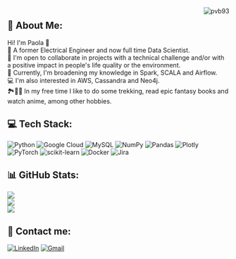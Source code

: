 <img align ="right" src="https://komarev.com/ghpvc/?username=pvb93&label=Profile%20Views&color=5fbfbf&style=plastic" alt="pvb93">

## 💫 About Me:
Hi! I'm Paola 👋<br>📜 A former Electrical Engineer and now full time Data Scientist.<br>🌱 I'm open to collaborate in projects with a technical challenge and/or with a positive impact in people's life quality or the environment.<br>🔦 Currently, I'm broadening my knowledge in Spark, SCALA and Airflow.<br>💻 I'm also interested in AWS, Cassandra and Neo4j.<br>🏞️📖🍙 In my free time I like to do some trekking, read epic fantasy books and watch anime, among other hobbies.

## 💻 Tech Stack:
![Python](https://img.shields.io/badge/python-3670A0?style=flat-square&logo=python&logoColor=ffdd54) ![Google Cloud](https://img.shields.io/badge/Google%20Cloud-%234285F4.svg?style=flat-square&logo=google-cloud&logoColor=white) ![MySQL](https://img.shields.io/badge/mysql-%2300f.svg?style=flat-square&logo=mysql&logoColor=white) ![NumPy](https://img.shields.io/badge/numpy-%23013243.svg?style=flat-square&logo=numpy&logoColor=white) ![Pandas](https://img.shields.io/badge/pandas-%23150458.svg?style=flat-square&logo=pandas&logoColor=white) ![Plotly](https://img.shields.io/badge/Plotly-%233F4F75.svg?style=flat-square&logo=plotly&logoColor=white) ![PyTorch](https://img.shields.io/badge/PyTorch-%23EE4C2C.svg?style=flat-square&logo=PyTorch&logoColor=white) ![scikit-learn](https://img.shields.io/badge/scikit--learn-%23F7931E.svg?style=flat-square&logo=scikit-learn&logoColor=white) ![Docker](https://img.shields.io/badge/docker-%230db7ed.svg?style=flat-square&logo=docker&logoColor=white) ![Jira](https://img.shields.io/badge/jira-%230A0FFF.svg?style=flat-square&logo=jira&logoColor=white)

## 📊 GitHub Stats:
![](https://github-readme-stats.vercel.app/api?username=pvb93&theme=prussian&hide_border=false&include_all_commits=false&count_private=false)<br/>
![](https://github-readme-streak-stats.herokuapp.com/?user=pvb93&theme=prussian&hide_border=false)<br/>
![](https://github-readme-stats.vercel.app/api/top-langs/?username=pvb93&theme=prussian&hide_border=false&include_all_commits=false&count_private=false&layout=compact)

## 💬 Contact me:
[![LinkedIn](https://img.shields.io/badge/LinkedIn-%230077B5.svg?logo=linkedin&logoColor=white)](https://linkedin.com/in/pvbarrera93)
[![Gmail](https://img.shields.io/badge/Gmail-D14836?logo=gmail&logoColor=white)](mailto:pvbarrera93@gmail.com)

<!-- Proudly created with GPRM ( https://gprm.itsvg.in ) -->
